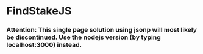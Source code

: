 FindStakeJS
=====
### Attention: This single page solution using jsonp will most likely be discontinued. Use the nodejs version (by typing localhost:3000) instead.
 
